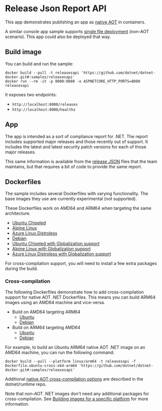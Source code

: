 # Release Json Report API

This app demonstrates publishing an app as [native AOT](https://learn.microsoft.com/dotnet/core/deploying/native-aot/) in containers.

A similar console app sample supports [single file deployment](../releasesapp/README.md) (non-AOT scenario). This app could also be deployed that way.

## Build image

You can build and run the sample:

```console
docker build --pull -t releasesapi 'https://github.com/dotnet/dotnet-docker.git#:samples/releasesapi'
docker run --rm -it -p 8000:8080 -e ASPNETCORE_HTTP_PORTS=8080 releasesapi
```

It exposes two endpoints:

- `http://localhost:8000/releases`
- `http://localhost:8000/healthz`

## App

The app is intended as a sort of compliance report for .NET. The report includes supported major releases and those recently out of support. It includes the latest and latest security patch versions for each of those major releases.

This same information is available from the [release JSON](https://github.com/dotnet/core/blob/main/release-notes/releases-index.json) files that the team maintains, but that requires a bit of code to provide the same report.

## Dockerfiles

The sample includes several Dockerfiles with varying functionality. The base images they use are currently experimental (not supported).

These Dockerfiles work on AMD64 and ARM64 when targeting the same architecture.

- [Ubuntu Chiseled](Dockerfile)
- [Alpine Linux](Dockerfile.alpine)
- [Azure Linux Distroless](Dockerfile.azurelinux-distroless)
- [Debian](Dockerfile.debian)
- [Ubuntu Chiseled with Globalization support](Dockerfile.icu)
- [Alpine Linux with Globalization support](Dockerfile.alpine-icu)
- [Azure Linux Distroless with Globalization support](Dockerfile.azurelinux-distroless-icu)

For cross-compilation support, you will need to install a few extra packages during the build.

### Cross-compilation

The following Dockerfiles demonstrate how to add cross-compilation support for native AOT .NET Dockerfiles.
This means you can build ARM64 images using an AMD64 machine and vice-versa.

- Build on AMD64 targeting ARM64
  - [Ubuntu](Dockerfile.ubuntu-cross-x64-arm64)
  - [Debian](Dockerfile.debian-cross-x64-arm64)
- Build on ARM64 targeting AMD64
  - [Ubuntu](Dockerfile.ubuntu-cross-arm64-x64)
  - [Debian](Dockerfile.debian-cross-arm64-x64)

For example, to build an Ubuntu ARM64 native AOT .NET image on an AMD64 machine, you can run the following command:

```console
docker build --pull --platform linux/arm64 -t releasesapi -f Dockerfile.ubuntu-cross-x64-arm64 'https://github.com/dotnet/dotnet-docker.git#:samples/releasesapi'
```

Additional [native AOT cross-compilation options](https://github.com/dotnet/runtime/blob/main/src/coreclr/nativeaot/docs/containers.md) are described in the dotnet/runtime repo.

Note that non-AOT .NET images don't need any additional packages for cross-compilation. See [Building images for a specific platform](../build-for-a-platform.md) for more information.
